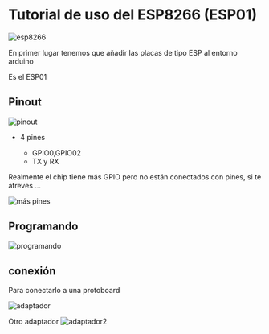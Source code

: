 # Tutorial de uso del ESP8266 (ESP01)

![esp8266](http://rubensm.com/wp-content/uploads/2015/01/esp8266-300x225.jpg)

En primer lugar tenemos que añadir las placas de tipo ESP al entorno arduino

Es el ESP01




## Pinout

![pinout](http://rogerbit.com/wprb/wp-content/uploads/2016/04/esp8266-pinout.jpg)

* 4 pines

  * GPIO0,GPIO02
  * TX y RX


Realmente el chip tiene más GPIO pero no están conectados con pines, si te atreves ...

![más pines](http://www.unrobotica.com/ESP8266/tmp4fd3.jpg)


## Programando

![programando](https://i.stack.imgur.com/rtKQE.png)


## conexión

Para conectarlo a una protoboard

![adaptador](http://www.unrobotica.com/ESP8266/ESP82664.jpg)

Otro adaptador
![adaptador2 ](http://img.dxcdn.com/productimages/sku_404644_1.jpg)
